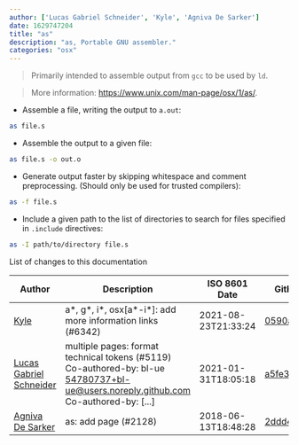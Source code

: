 ```yaml
---
author: ['Lucas Gabriel Schneider', 'Kyle', 'Agniva De Sarker']
date: 1629747204
title: "as"
description: "as, Portable GNU assembler."
categories: "osx"
---
```

> Primarily intended to assemble output from `gcc` to be used by `ld`.

> More information: <https://www.unix.com/man-page/osx/1/as/>.

- Assemble a file, writing the output to `a.out`:

```bash
as file.s
```

- Assemble the output to a given file:

```bash
as file.s -o out.o
```

- Generate output faster by skipping whitespace and comment preprocessing. (Should only be used for trusted compilers):

```bash
as -f file.s
```

- Include a given path to the list of directories to search for files specified in `.include` directives:

```bash
as -I path/to/directory file.s
```
List of changes to this documentation


Author | Description | ISO 8601 Date | GitHub link
------|-----|-----|-----
[Kyle](mailto:76597257+Gitleptune@users.noreply.github.com) | a*, g*, i*, osx[a*-i*]: add more information links (#6342) | 2021-08-23T21:33:24 | [0590a21917dc](https://github.com/tldr-pages/tldr/commit/0590a21917dc981d3cc64b8094b1cffa9d0a3b78)
[Lucas Gabriel Schneider](mailto:casdpa@gmail.com) | multiple pages: format technical tokens (#5119) Co-authored-by: bl-ue <54780737+bl-ue@users.noreply.github.com> Co-authored-by: [...] | 2021-01-31T18:05:18 | [a5fe31bc47ae](https://github.com/tldr-pages/tldr/commit/a5fe31bc47aece3efa5e66b52b3cf384f27d5d72)
[Agniva De Sarker](mailto:agnivade@yahoo.co.in) | as: add page (#2128) | 2018-06-13T18:48:28 | [2ddd4f552c3b](https://github.com/tldr-pages/tldr/commit/2ddd4f552c3b14acaadeb4157ca59b136005f642)

